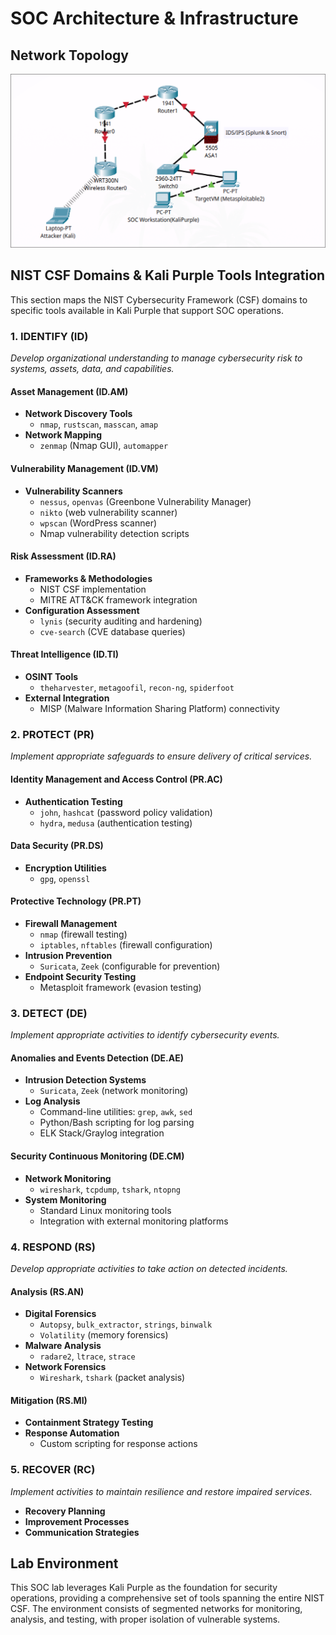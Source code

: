# SOC Architecture & Infrastructure

## Network Topology

<div align="center">
<img src="sources/networksqueme1.png" alt="Network topology" width="800"/>
</div>

## NIST CSF Domains & Kali Purple Tools Integration

This section maps the NIST Cybersecurity Framework (CSF) domains to specific tools available in Kali Purple that support SOC operations.

### 1. IDENTIFY (ID)
*Develop organizational understanding to manage cybersecurity risk to systems, assets, data, and capabilities.*

#### Asset Management (ID.AM)
- **Network Discovery Tools**
  - `nmap`, `rustscan`, `masscan`, `amap`
- **Network Mapping**
  - `zenmap` (Nmap GUI), `automapper`

#### Vulnerability Management (ID.VM)
- **Vulnerability Scanners**
  - `nessus`, `openvas` (Greenbone Vulnerability Manager)
  - `nikto` (web vulnerability scanner)
  - `wpscan` (WordPress scanner)
  - Nmap vulnerability detection scripts

#### Risk Assessment (ID.RA)
- **Frameworks & Methodologies**
  - NIST CSF implementation
  - MITRE ATT&CK framework integration
- **Configuration Assessment**
  - `lynis` (security auditing and hardening)
  - `cve-search` (CVE database queries)

#### Threat Intelligence (ID.TI)
- **OSINT Tools**
  - `theharvester`, `metagoofil`, `recon-ng`, `spiderfoot`
- **External Integration**
  - MISP (Malware Information Sharing Platform) connectivity

### 2. PROTECT (PR)
*Implement appropriate safeguards to ensure delivery of critical services.*

#### Identity Management and Access Control (PR.AC)
- **Authentication Testing**
  - `john`, `hashcat` (password policy validation)
  - `hydra`, `medusa` (authentication testing)

#### Data Security (PR.DS)
- **Encryption Utilities**
  - `gpg`, `openssl`

#### Protective Technology (PR.PT)
- **Firewall Management**
  - `nmap` (firewall testing)
  - `iptables`, `nftables` (firewall configuration)
- **Intrusion Prevention**
  - `Suricata`, `Zeek` (configurable for prevention)
- **Endpoint Security Testing**
  - Metasploit framework (evasion testing)

### 3. DETECT (DE)
*Implement appropriate activities to identify cybersecurity events.*

#### Anomalies and Events Detection (DE.AE)
- **Intrusion Detection Systems**
  - `Suricata`, `Zeek` (network monitoring)
- **Log Analysis**
  - Command-line utilities: `grep`, `awk`, `sed`
  - Python/Bash scripting for log parsing
  - ELK Stack/Graylog integration

#### Security Continuous Monitoring (DE.CM)
- **Network Monitoring**
  - `wireshark`, `tcpdump`, `tshark`, `ntopng`
- **System Monitoring**
  - Standard Linux monitoring tools
  - Integration with external monitoring platforms

### 4. RESPOND (RS)
*Develop appropriate activities to take action on detected incidents.*

#### Analysis (RS.AN)
- **Digital Forensics**
  - `Autopsy`, `bulk_extractor`, `strings`, `binwalk`
  - `Volatility` (memory forensics)
- **Malware Analysis**
  - `radare2`, `ltrace`, `strace`
- **Network Forensics**
  - `Wireshark`, `tshark` (packet analysis)

#### Mitigation (RS.MI)
- **Containment Strategy Testing**
- **Response Automation**
  - Custom scripting for response actions

### 5. RECOVER (RC)
*Implement activities to maintain resilience and restore impaired services.*

- **Recovery Planning**  
- **Improvement Processes**
- **Communication Strategies**

## Lab Environment

This SOC lab leverages Kali Purple as the foundation for security operations, providing a comprehensive set of tools spanning the entire NIST CSF. The environment consists of segmented networks for monitoring, analysis, and testing, with proper isolation of vulnerable systems.
